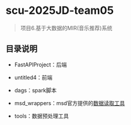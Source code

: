 # scu-2025JD-team05

> 项目6.基于大数据的MIR(音乐推荐)系统

## 目录说明

- FastAPIProject：后端

- untitled4：前端

- dags：spark脚本

- msd_wrappers：msd官方提供的[数据读取工具](https://github.com/tbertinmahieux/MSongsDB/blob/master/PythonSrc/)

- tools：数据预处理工具

